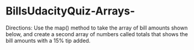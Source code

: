 # BillsUdacityQuiz-Arrays-
Directions: Use the map() method to take the array of bill amounts shown below, and create a second array of numbers called totals that shows the bill amounts with a 15% tip added.
